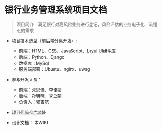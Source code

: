 # 银行业务管理系统项目文档
> 项目简介：满足银行对高风险业务进行登记，风险评估的业务电子化、流程化的需求

+ 项目技术选型（前后端分离开发）:
	+ 前端：HTML、CSS、JavaScript、Layui UI组件库
	+ 后端：Python、Django
	+ 数据库：MySql
	+ 服务端部署：Ubuntu、nginx、uwsgi

+ 参与开发人员：
	+ 前端：朱思佳、李佳豪
	+ 后端：孙明明、李启蒙
	+ 负责人：郭吉航

+ [项目代码仓库地址](https://github.com/ZypcGroup/Bank-manage/tree/bu)

+ 设计文档： 本WIKI
